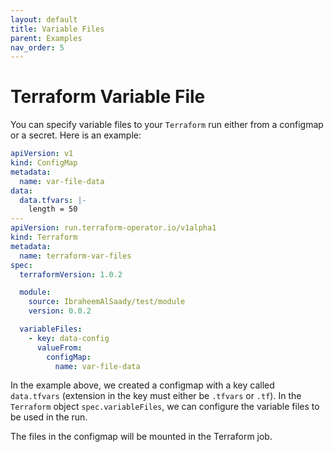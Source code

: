 ```yaml
---
layout: default
title: Variable Files
parent: Examples
nav_order: 5
---
```


# Terraform Variable File
You can specify variable files to your `Terraform` run either from a configmap or a secret. Here is an example:

```yaml
apiVersion: v1
kind: ConfigMap
metadata:
  name: var-file-data
data:
  data.tfvars: |-
    length = 50
---
apiVersion: run.terraform-operator.io/v1alpha1
kind: Terraform
metadata:
  name: terraform-var-files
spec:
  terraformVersion: 1.0.2

  module:
    source: IbraheemAlSaady/test/module
    version: 0.0.2

  variableFiles:
    - key: data-config
      valueFrom:
        configMap:
          name: var-file-data
```

In the example above, we created a configmap with a key called `data.tfvars` (extension in the key must either be `.tfvars` or `.tf`). In the `Terraform` object `spec.variableFiles`, we can configure the variable files to be used in the run.

The files in the configmap will be mounted in the Terraform job.